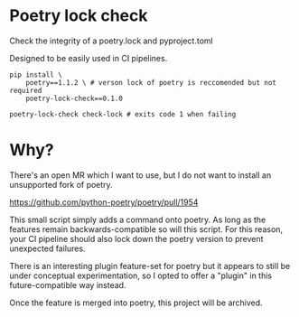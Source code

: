 # Poetry lock check

Check the integrity of a poetry.lock and pyproject.toml

Designed to be easily used in CI pipelines.

```
pip install \
    poetry==1.1.2 \ # verson lock of poetry is reccomended but not required
    poetry-lock-check==0.1.0

poetry-lock-check check-lock # exits code 1 when failing
```

# Why?

There's an open MR which I want to use, but I do not want to install an
unsupported fork of poetry.

https://github.com/python-poetry/poetry/pull/1954

This small script simply adds a command onto poetry. As long as the features
remain backwards-compatible so will this script. For this reason, your CI
pipeline should also lock down the poetry version to prevent unexpected
failures.

There is an interesting plugin feature-set for poetry but it appears to still
be under conceptual experimentation, so I opted to offer a "plugin" in this
future-compatible way instead.

Once the feature is merged into poetry, this project will be archived.
